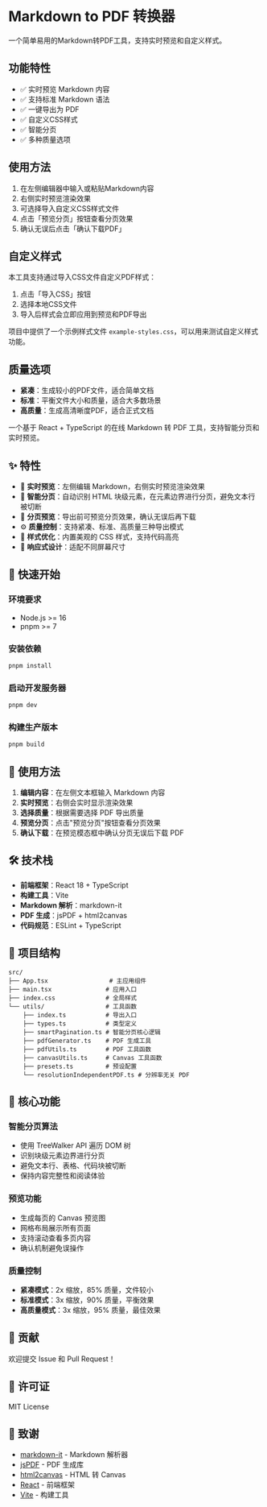# Markdown to PDF 转换器

一个简单易用的Markdown转PDF工具，支持实时预览和自定义样式。

## 功能特性

- ✅ 实时预览 Markdown 内容
- ✅ 支持标准 Markdown 语法
- ✅ 一键导出为 PDF
- ✅ 自定义CSS样式
- ✅ 智能分页
- ✅ 多种质量选项

## 使用方法

1. 在左侧编辑器中输入或粘贴Markdown内容
2. 右侧实时预览渲染效果
3. 可选择导入自定义CSS样式文件
4. 点击「预览分页」按钮查看分页效果
5. 确认无误后点击「确认下载PDF」

## 自定义样式

本工具支持通过导入CSS文件自定义PDF样式：

1. 点击「导入CSS」按钮
2. 选择本地CSS文件
3. 导入后样式会立即应用到预览和PDF导出

项目中提供了一个示例样式文件 `example-styles.css`，可以用来测试自定义样式功能。

## 质量选项

- **紧凑**：生成较小的PDF文件，适合简单文档
- **标准**：平衡文件大小和质量，适合大多数场景
- **高质量**：生成高清晰度PDF，适合正式文档

一个基于 React + TypeScript 的在线 Markdown 转 PDF 工具，支持智能分页和实时预览。

## ✨ 特性

- 📝 **实时预览**：左侧编辑 Markdown，右侧实时预览渲染效果
- 🎯 **智能分页**：自动识别 HTML 块级元素，在元素边界进行分页，避免文本行被切断
- 👀 **分页预览**：导出前可预览分页效果，确认无误后再下载
- ⚙️ **质量控制**：支持紧凑、标准、高质量三种导出模式
- 🎨 **样式优化**：内置美观的 CSS 样式，支持代码高亮
- 📱 **响应式设计**：适配不同屏幕尺寸

## 🚀 快速开始

### 环境要求

- Node.js >= 16
- pnpm >= 7

### 安装依赖

```bash
pnpm install
```

### 启动开发服务器

```bash
pnpm dev
```

### 构建生产版本

```bash
pnpm build
```

## 📖 使用方法

1. **编辑内容**：在左侧文本框输入 Markdown 内容
2. **实时预览**：右侧会实时显示渲染效果
3. **选择质量**：根据需要选择 PDF 导出质量
4. **预览分页**：点击"预览分页"按钮查看分页效果
5. **确认下载**：在预览模态框中确认分页无误后下载 PDF

## 🛠️ 技术栈

- **前端框架**：React 18 + TypeScript
- **构建工具**：Vite
- **Markdown 解析**：markdown-it
- **PDF 生成**：jsPDF + html2canvas
- **代码规范**：ESLint + TypeScript

## 📁 项目结构

```
src/
├── App.tsx                 # 主应用组件
├── main.tsx               # 应用入口
├── index.css              # 全局样式
└── utils/                 # 工具函数
    ├── index.ts           # 导出入口
    ├── types.ts           # 类型定义
    ├── smartPagination.ts # 智能分页核心逻辑
    ├── pdfGenerator.ts    # PDF 生成工具
    ├── pdfUtils.ts        # PDF 工具函数
    ├── canvasUtils.ts     # Canvas 工具函数
    ├── presets.ts         # 预设配置
    └── resolutionIndependentPDF.ts # 分辨率无关 PDF
```

## 🔧 核心功能

### 智能分页算法

- 使用 TreeWalker API 遍历 DOM 树
- 识别块级元素边界进行分页
- 避免文本行、表格、代码块被切断
- 保持内容完整性和阅读体验

### 预览功能

- 生成每页的 Canvas 预览图
- 网格布局展示所有页面
- 支持滚动查看多页内容
- 确认机制避免误操作

### 质量控制

- **紧凑模式**：2x 缩放，85% 质量，文件较小
- **标准模式**：3x 缩放，90% 质量，平衡效果
- **高质量模式**：3x 缩放，95% 质量，最佳效果

## 🤝 贡献

欢迎提交 Issue 和 Pull Request！

## 📄 许可证

MIT License

## 🙏 致谢

- [markdown-it](https://github.com/markdown-it/markdown-it) - Markdown 解析器
- [jsPDF](https://github.com/parallax/jsPDF) - PDF 生成库
- [html2canvas](https://github.com/niklasvh/html2canvas) - HTML 转 Canvas
- [React](https://reactjs.org/) - 前端框架
- [Vite](https://vitejs.dev/) - 构建工具